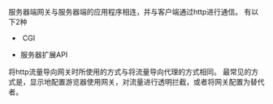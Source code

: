 服务器端网关与服务器端的应用程序相连，并与客户端通过http进行通信。 有以下2种

-  CGI
    
- 服务器扩展API

将http流量导向网关时所使用的方式与将流量导向代理的方式相同。 最常见的方式是，显示地配置游览器使用网关，对流量进行透明拦截，或者将网关配置为替代者。    
